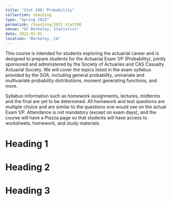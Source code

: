 ```yaml
---
title: "Stat 198: Probability"
collection: teaching
type: "Spring 2022"
permalink: /teaching/2022_stat198
venue: "UC Berkeley, Statistics"
date: 2022-02-01
location: "Berkeley, CA"
---
```


This course is intended for students exploring the actuarial career and is designed to prepare students for the Actuarial Exam 1/P (Probability), jointly sponsored and administered by the Society of Actuaries and CAS Casualty Actuarial Society. We will cover the topics listed in the exam syllabus provided by the SOA, including general probability, univariate and multivariate probability distributions, moment generating functions, and more.

Syllabus information such as homework assignments, lectures, midterms and the final are yet to be determined. All homework and test questions are multiple choice and are similar to the questions one would see on the actual Exam 1/P. Attendance is not mandatory (except on exam days), and the course will have a Piazza page so that students will have access to worksheets, homework, and study materials.

Heading 1
======

Heading 2
======

Heading 3
======

```python

```
